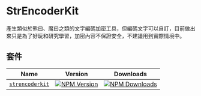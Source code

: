 # StrEncoderKit

產生類似於熊曰、魔曰之類的文字編碼加密工具，但編碼文字可以自訂，目前做出來只是為了好玩和研究學習，加密內容不保證安全，不建議用到實際情境中。

## 套件

| Name | Version | Downloads |
| --- | --- | --- |
| [`strencoderkit`][core-link-gh] | [![NPM Version][core-version]][core-link-npm] | [![NPM Downloads][core-downloads]][core-link-npm] |

[core-version]: https://img.shields.io/npm/v/strencoderkit?style=flat-square
[core-downloads]: https://img.shields.io/npm/dt/strencoderkit?style=flat-square

[core-link-gh]: https://github.com/ycs77/strencoderkit/tree/main/packages/strencoderkit
[core-link-npm]: https://www.npmjs.com/package/strencoderkit
